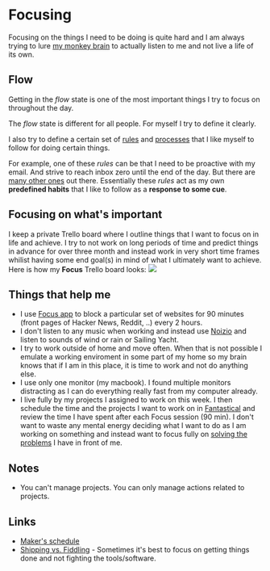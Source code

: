 # Focusing
Focusing on the things I need to be doing is quite hard and I am always trying to lure [my monkey brain](https://waitbutwhy.com/2013/10/why-procrastinators-procrastinate.html) to actually listen to me and not live a life of its own.

## Flow
Getting in the _flow_ state is one of the most important things I try to focus on throughout the day.

The _flow_ state is different for all people. For myself I try to define it clearly.

I also try to define a certain set of [rules](rules.md) and [processes](processes.md) that I like myself to follow for doing certain things.

For example, one of these _rules_ can be that I need to be proactive with my email. And strive to reach inbox zero until the end of the day. But there are [many other ones](rules.md) out there. Essentially these _rules_ act as my own __predefined habits__ that I like to follow as a __response to some cue__.

## Focusing on what's important
I keep a private Trello board where I outline things that I want to focus on in life and achieve. I try to not work on long periods of time and predict things in advance for over three month and instead work in very short time frames whilist having some end goal(s) in mind of what I ultimately want to achieve. Here is how my __Focus__ Trello board looks:
![](https://i.imgur.com/FfYC0Re.png)

## Things that help me
- I use [Focus app](https://heyfocus.com) to block a particular set of websites for 90 minutes (front pages of Hacker News, Reddit, ..) every 2 hours.
- I don't listen to any music when working and instead use [Noizio](http://noiz.io/) and listen to sounds of wind or rain or Sailing Yacht.
- I try to work outside of home and move often. When that is not possible I emulate a working enviroment in some part of my home so my brain knows that if I am in this place, it is time to work and not do anything else.
- I use only one monitor (my macbook). I found multiple monitors distracting as I can do everything really fast from my computer already.
- I live fully by my projects I assigned to work on this week. I then schedule the time and the projects I want to work on in [Fantastical](../macOS/apps/fantastical.md) and review the time I have spent after each Focus session (90 min). I don't want to waste any mental energy deciding what I want to do as I am working on something and instead want to focus fully on [solving the problems](../research/solving-problems.md) I have in front of me.

## Notes
- You can't manage projects. You can only manage actions related to projects.

## Links
- [Maker's schedule](http://www.paulgraham.com/makersschedule.html)
- [Shipping vs. Fiddling](https://medium.com/@okonetchnikov/shipping-vs-fiddling-74e27e61e0c1) - Sometimes it's best to focus on getting things done and not fighting the tools/software.
